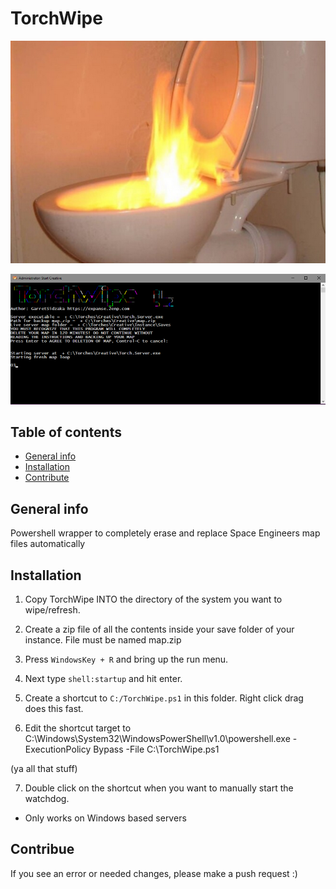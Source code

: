 
# TorchWipe
![Logo](https://raw.githubusercontent.com/GarretSidzaka/TorchWipe/master/logo.PNG)


![Example of program](https://raw.githubusercontent.com/GarretSidzaka/TorchWipe/master/torchwipe_ex.png)

## Table of contents
* [General info](#general-info)
* [Installation](#installation)
* [Contribute](#contribue)


## General info
Powershell wrapper to completely erase and replace Space Engineers map files automatically
	
## Installation
1. Copy TorchWipe INTO the directory of the system you want to wipe/refresh.

2. Create a zip file of all the contents inside your save folder of your instance.  File must be named map.zip 

3. Press `WindowsKey + R` and bring up the run menu.  

4. Next type `shell:startup` and hit enter.

5. Create a shortcut to `C:/TorchWipe.ps1` in this folder.  Right click drag does this fast.

6. Edit the shortcut target to C:\Windows\System32\WindowsPowerShell\v1.0\powershell.exe -ExecutionPolicy Bypass -File C:\TorchWipe.ps1

(ya all that stuff)

7. Double click on the shortcut when you want to manually start the watchdog.
* Only works on Windows based servers




## Contribue

If you see an error or needed changes, please make a push request :)

